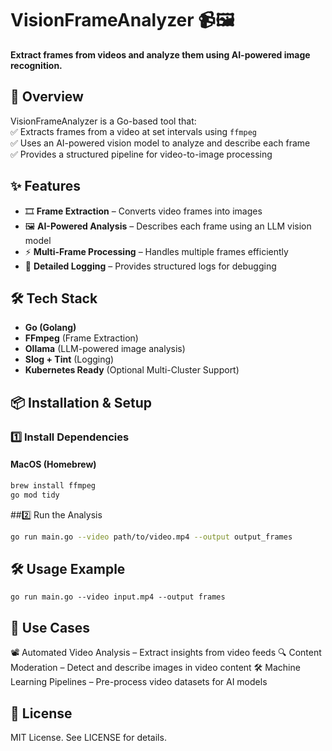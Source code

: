 # VisionFrameAnalyzer 📹🖼️  
**Extract frames from videos and analyze them using AI-powered image recognition.**  

## 🚀 Overview  
VisionFrameAnalyzer is a Go-based tool that:  
✅ Extracts frames from a video at set intervals using `ffmpeg`  
✅ Uses an AI-powered vision model to analyze and describe each frame  
✅ Provides a structured pipeline for video-to-image processing  

## ✨ Features  
- 🎞 **Frame Extraction** – Converts video frames into images  
- 🖼 **AI-Powered Analysis** – Describes each frame using an LLM vision model  
- ⚡ **Multi-Frame Processing** – Handles multiple frames efficiently  
- 📝 **Detailed Logging** – Provides structured logs for debugging  

## 🛠 Tech Stack  
- **Go (Golang)**  
- **FFmpeg** (Frame Extraction)  
- **Ollama** (LLM-powered image analysis)  
- **Slog + Tint** (Logging)  
- **Kubernetes Ready** (Optional Multi-Cluster Support)  

## 📦 Installation & Setup  
### **1️⃣ Install Dependencies**  
#### **MacOS (Homebrew)**
```sh
brew install ffmpeg
go mod tidy
```
##2️⃣ Run the Analysis
```sh
go run main.go --video path/to/video.mp4 --output output_frames
```

## 🛠 Usage Example
```
go run main.go --video input.mp4 --output frames
```

## 📌 Use Cases

📽️ Automated Video Analysis – Extract insights from video feeds
🔍 Content Moderation – Detect and describe images in video content
🛠 Machine Learning Pipelines – Pre-process video datasets for AI models

## 📜 License

MIT License. See LICENSE for details.
